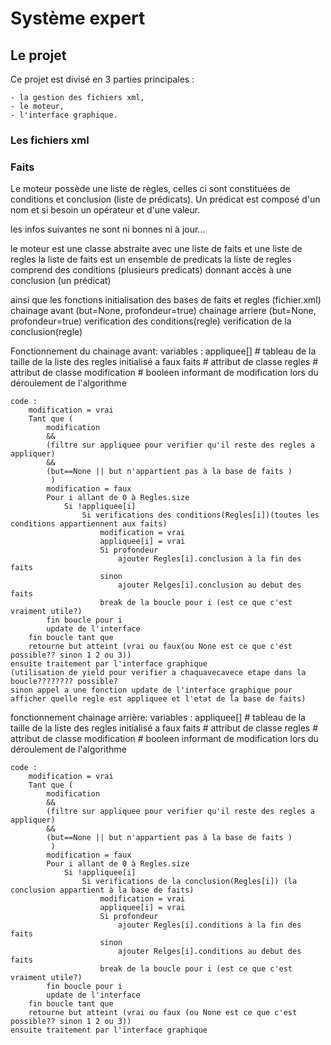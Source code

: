 # Système expert

## Le projet

Ce projet est divisé en 3 parties principales :

	- la gestion des fichiers xml,
	- le moteur,
	- l'interface graphique.

### Les fichiers xml

### Faits

Le moteur possède une liste de règles, celles ci sont constituées de conditions et conclusion (liste de prédicats).
Un prédicat est composé d'un nom et si besoin un opérateur et d'une valeur.

les infos suivantes ne sont ni bonnes ni à jour...

le moteur est une classe abstraite avec une liste de faits et une liste de regles
	la liste de faits est un ensemble de predicats
	la liste de regles comprend des conditions (plusieurs predicats) donnant accès à une conclusion (un prédicat)
	
ainsi que les fonctions
	initialisation des bases de faits et regles (fichier.xml)
	chainage avant (but=None, profondeur=true)
	chainage arriere (but=None, profondeur=true)
	verification des conditions(regle)
	verification de la conclusion(regle)
	
	
Fonctionnement du chainage avant:
	variables :
		appliquee[] 	# tableau de la taille de la liste des regles initialisé a faux
		faits 		# attribut de classe
		regles		# attribut de classe
		modification	# booleen informant de modification lors du déroulement de l'algorithme
		
	code :
		modification = vrai
		Tant que ( 	
			modification 
			&& 
			(filtre sur appliquee pour verifier qu'il reste des regles a appliquer) 
			&& 
			(but==None || but n'appartient pas à la base de faits )
			 )
			modification = faux
			Pour i allant de 0 à Regles.size
				Si !appliquee[i]
					Si verifications des conditions(Regles[i])(toutes les conditions appartiennent aux faits)
						modification = vrai
						appliquee[i] = vrai
						Si profondeur
							ajouter Regles[i].conclusion à la fin des faits
						sinon
							ajouter Relges[i].conclusion au debut des faits
						break de la boucle pour i (est ce que c'est vraiment utile?)
			fin boucle pour i
			update de l'interface
		fin boucle tant que
		retourne but atteint (vrai ou faux(ou None est ce que c'est possible?? sinon 1 2 ou 3))
	ensuite traitement par l'interface graphique 
	(utilisation de yield pour verifier a chaquavecavece etape dans la boucle???????? possible?
	sinon appel a une fonction update de l'interface graphique pour afficher quelle regle est appliquee et l'etat de la base de faits)

fonctionnement chainage arrière:
	variables :
		appliquee[] 	# tableau de la taille de la liste des regles initialisé a faux
		faits 		# attribut de classe
		regles		# attribut de classe
		modification	# booleen informant de modification lors du déroulement de l'algorithme
		
	code :
		modification = vrai
		Tant que ( 	
			modification 
			&& 
			(filtre sur appliquee pour verifier qu'il reste des regles a appliquer) 
			&& 
			(but==None || but n'appartient pas à la base de faits )
			 )
			modification = faux
			Pour i allant de 0 à Regles.size
				Si !appliquee[i]
					Si verifications de la conclusion(Regles[i]) (la conclusion appartient à la base de faits)
						modification = vrai
						appliquee[i] = vrai
						Si profondeur
							ajouter Regles[i].conditions à la fin des faits
						sinon
							ajouter Relges[i].conditions au debut des faits
						break de la boucle pour i (est ce que c'est vraiment utile?)
			fin boucle pour i
			update de l'interface
		fin boucle tant que
		retourne but atteint (vrai ou faux (ou None est ce que c'est possible?? sinon 1 2 ou 3))
	ensuite traitement par l'interface graphique 
